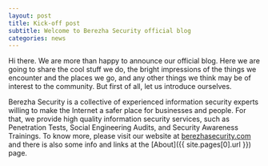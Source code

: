 ```yaml
---
layout: post
title: Kick-off post
subtitle: Welcome to Berezha Security official blog
categories: news
---
```

Hi there. We are more than happy to announce our official blog. Here we are going to share the cool stuff we do, the bright impressions of the things we encounter and the places we go, and any other things we think may be of interest to the community. But first of all, let us introduce ourselves.

Berezha Security is a collective of experienced information security experts willing to make the Internet a safer place for businesses and people. For that, we provide high quality information security services, such as Penetration Tests, Social Engineering Audits, and Security Awareness Trainings. To know more, please visit our website at [berezhasecurity.com](https://berezhasecurity.com) and there is also some info and links at the [About]({{ site.pages[0].url }}) page.
